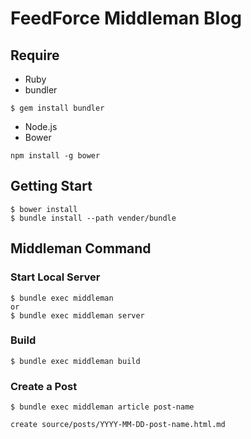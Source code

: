 # FeedForce Middleman Blog

## Require

- Ruby
- bundler

```
$ gem install bundler
```

- Node.js
- Bower

```
npm install -g bower
```

## Getting Start

```
$ bower install
$ bundle install --path vender/bundle
```

## Middleman Command

### Start Local Server

```
$ bundle exec middleman
or
$ bundle exec middleman server
```

### Build

```
$ bundle exec middleman build
```

### Create a Post
```
$ bundle exec middleman article post-name

create source/posts/YYYY-MM-DD-post-name.html.md
```
